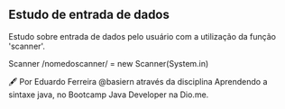 ## Estudo de entrada de dados

Estudo sobre  entrada de dados pelo usuário com a utilização da função 'scanner'.

Scanner /nomedoscanner/ = new Scanner(System.in)

🖋 Por Eduardo Ferreira @basiern através da disciplina Aprendendo a sintaxe java, no Bootcamp Java Developer na Dio.me.
